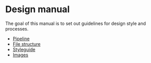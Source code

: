 # Design manual

The goal of this manual is to set out guidelines for design style and processes.

* [Pipeline](https://github.com/teamforus/general/tree/develop/manuals/design/pipeline.md)
* [File structure](https://github.com/teamforus/general/blob/develop/manuals/design/file-structure.md)
* [Styleguide](https://github.com/teamforus/general/tree/develop/manuals/design/styleguide.md)
* [Images](https://github.com/teamforus/general/tree/develop/manuals/design/images.md)
